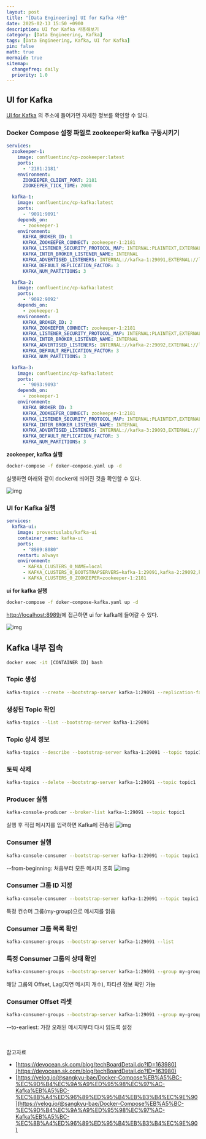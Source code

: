 ```yaml
---
layout: post
title: "[Data Engineering] UI for Kafka 사용"
date: 2025-02-13 15:50 +0900
description: UI for Kafka 사용해보기
category: [Data Engineering, Kafka]
tags: [Data Engineering, Kafka, UI for Kafka]
pin: false
math: true
mermaid: true
sitemap:
  changefreq: daily
  priority: 1.0
---
```


## UI for Kafka
[UI for Kafka](https://github.com/provectus/kafka-ui) 의 주소에 들어가면 자세한 정보를 확인할 수 있다.
### Docker Compose 설정 파일로 zookeeper와 kafka 구동시키기
```yaml
services:
  zookeeper-1:
    image: confluentinc/cp-zookeeper:latest
    ports:
      - '2181:2181'
    environment:
      ZOOKEEPER_CLIENT_PORT: 2181
      ZOOKEEPER_TICK_TIME: 2000

  kafka-1:
    image: confluentinc/cp-kafka:latest
    ports:
      - '9091:9091'
    depends_on:
      - zookeeper-1
    environment:
      KAFKA_BROKER_ID: 1
      KAFKA_ZOOKEEPER_CONNECT: zookeeper-1:2181
      KAFKA_LISTENER_SECURITY_PROTOCOL_MAP: INTERNAL:PLAINTEXT,EXTERNAL:PLAINTEXT
      KAFKA_INTER_BROKER_LISTENER_NAME: INTERNAL
      KAFKA_ADVERTISED_LISTENERS: INTERNAL://kafka-1:29091,EXTERNAL://localhost:9091
      KAFKA_DEFAULT_REPLICATION_FACTOR: 3
      KAFKA_NUM_PARTITIONS: 3

  kafka-2:
    image: confluentinc/cp-kafka:latest
    ports:
      - '9092:9092'
    depends_on:
      - zookeeper-1
    environment:
      KAFKA_BROKER_ID: 2
      KAFKA_ZOOKEEPER_CONNECT: zookeeper-1:2181
      KAFKA_LISTENER_SECURITY_PROTOCOL_MAP: INTERNAL:PLAINTEXT,EXTERNAL:PLAINTEXT
      KAFKA_INTER_BROKER_LISTENER_NAME: INTERNAL
      KAFKA_ADVERTISED_LISTENERS: INTERNAL://kafka-2:29092,EXTERNAL://localhost:9092
      KAFKA_DEFAULT_REPLICATION_FACTOR: 3
      KAFKA_NUM_PARTITIONS: 3

  kafka-3:
    image: confluentinc/cp-kafka:latest
    ports:
      - '9093:9093'
    depends_on:
      - zookeeper-1
    environment:
      KAFKA_BROKER_ID: 3
      KAFKA_ZOOKEEPER_CONNECT: zookeeper-1:2181
      KAFKA_LISTENER_SECURITY_PROTOCOL_MAP: INTERNAL:PLAINTEXT,EXTERNAL:PLAINTEXT
      KAFKA_INTER_BROKER_LISTENER_NAME: INTERNAL
      KAFKA_ADVERTISED_LISTENERS: INTERNAL://kafka-3:29093,EXTERNAL://localhost:9093
      KAFKA_DEFAULT_REPLICATION_FACTOR: 3
      KAFKA_NUM_PARTITIONS: 3
```

**zookeeper, kafka 실행**
```bash
docker-compose -f doker-compose.yaml up -d
```
실행하면 아래와 같이 docker에 띄어진 것을 확인할 수 있다.

![img](/assets/img/data_eigineering/kafka/kafka_in_docker.png)


### UI for Kafka 실행
```yaml
services:
  kafka-ui:
    image: provectuslabs/kafka-ui
    container_name: kafka-ui
    ports:
      - "8989:8080"
    restart: always
    environment:
      - KAFKA_CLUSTERS_0_NAME=local
      - KAFKA_CLUSTERS_0_BOOTSTRAPSERVERS=kafka-1:29091,kafka-2:29092,kafka-3:29093
      - KAFKA_CLUSTERS_0_ZOOKEEPER=zookeeper-1:2181
```
**ui for kafka 실행**
```bash
docker-compose -f doker-compose-kafka.yaml up -d
```
[http://localhost:8989/](http://localhost:8989/)에 접근하면 ui for kafka에 들어갈 수 있다.

![img](/assets/img/data_eigineering/kafka/ui_for_kafka.png)

## Kafka 내부 접속
```bash
docker exec -it [CONTAINER ID] bash
```
### Topic 생성
```bash
kafka-topics --create --bootstrap-server kafka-1:29091 --replication-factor 3 --partitions 3 --topic topic1
```

### 생성된 Topic 확인
```bash
kafka-topics --list --bootstrap-server kafka-1:29091
```

### Topic 상세 정보
```bash
kafka-topics --describe --bootstrap-server kafka-1:29091 --topic topic1
```
### 토픽 삭제
```bash
kafka-topics --delete --bootstrap-server kafka-1:29091 --topic topic1
```
### Producer 실행
```bash
kafka-console-producer --broker-list kafka-1:29091 --topic topic1
```
실행 후 직접 메시지를 입력하면 Kafka에 전송됨
![img](/assets//img/data_eigineering/kafka/producer.png)

### Consumer 실행
```bash
kafka-console-consumer --bootstrap-server kafka-1:29091 --topic topic1 --from-beginning
```
--from-beginning: 처음부터 모든 메시지 조회
![img](/assets/img/data_eigineering/kafka/consumer.png)

### Consumer 그룹 ID 지정
```bash
kafka-console-consumer --bootstrap-server kafka-1:29091 --topic topic1 --group my-group --from-beginning
```
특정 컨슈머 그룹(my-group)으로 메시지를 읽음

###  Consumer 그룹 목록 확인
```bash
kafka-consumer-groups --bootstrap-server kafka-1:29091 --list
```
###  특정 Consumer 그룹의 상태 확인
```bash
kafka-consumer-groups --bootstrap-server kafka-1:29091 --group my-group --describe
```
해당 그룹의 Offset, Lag(지연 메시지 개수), 파티션 정보 확인 가능
###  Consumer Offset 리셋
```bash
kafka-consumer-groups --bootstrap-server kafka-1:29091 --group my-group --reset-offsets --to-earliest --execute --topic topic1
```
--to-earliest: 가장 오래된 메시지부터 다시 읽도록 설정

&nbsp;

참고자료

- [https://devocean.sk.com/blog/techBoardDetail.do?ID=163980](https://devocean.sk.com/blog/techBoardDetail.do?ID=163980)
- [https://velog.io/@sangkyu-bae/Docker-Compose%EB%A5%BC-%EC%9D%B4%EC%9A%A9%ED%95%98%EC%97%AC-Kafka%EB%A5%BC-%EC%8B%A4%ED%96%89%ED%95%B4%EB%B3%B4%EC%9E%90](https://velog.io/@sangkyu-bae/Docker-Compose%EB%A5%BC-%EC%9D%B4%EC%9A%A9%ED%95%98%EC%97%AC-Kafka%EB%A5%BC-%EC%8B%A4%ED%96%89%ED%95%B4%EB%B3%B4%EC%9E%90)